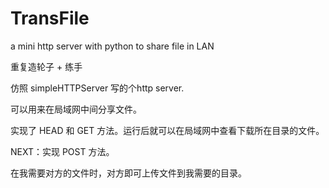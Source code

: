 TransFile 
==============

a mini http server with python  to share file in LAN

重复造轮子 +  练手

仿照 simpleHTTPServer 写的个http server.

可以用来在局域网中间分享文件。

实现了 HEAD 和 GET 方法。运行后就可以在局域网中查看下载所在目录的文件。


NEXT：实现 POST 方法。

在我需要对方的文件时，对方即可上传文件到我需要的目录。




